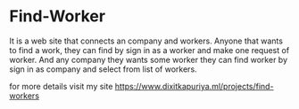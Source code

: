 # Find-Worker
It is a web site that connects an company and workers.
Anyone that wants to find a work, they can find by sign in as a worker and make one request of worker. 
And any company they wants some worker they can find worker by sign in as company and select from list of workers. 

for more details visit my site https://www.dixitkapuriya.ml/projects/find-workers
